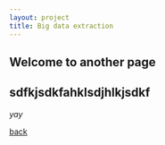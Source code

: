 ```yaml
---
layout: project
title: Big data extraction
---
```


## Welcome to another page
## sdfkjsdkfahklsdjhlkjsdkf

_yay_

[back](./)
